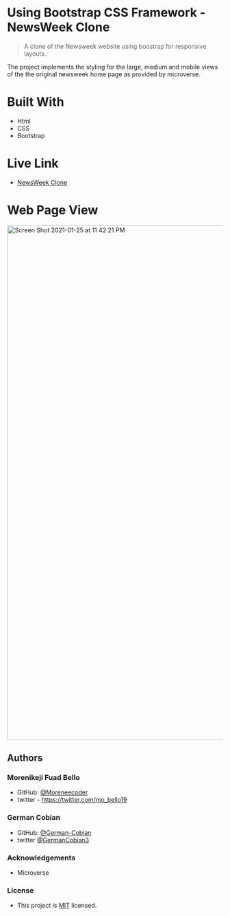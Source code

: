 # Using Bootstrap CSS Framework - NewsWeek Clone

> A clone of the Newsweek website using boostrap for responsive layouts.

The project implements the styling for the large, medium and mobile views of the the original newsweek home page as provided by microverse.

# Built With
* Html
* CSS
* Bootstrap

# Live Link

* [NewsWeek Clone](https://german-cobian.github.io/Newsweek-Page-Clone/)

# Web Page View

<img width="1198" alt="Screen Shot 2021-01-25 at 11 42 21 PM" src="https://user-images.githubusercontent.com/38987207/105775438-17c52b80-5f67-11eb-9ff3-02685bc494d2.png">

## Authors

### Morenikeji Fuad Bello
* GitHub: [@Moreneecoder](https://github.com/Moreneecoder)
* twitter - https://twitter.com/mo_bello19

### German Cobian
* GitHub: [@German-Cobian](https://github.com/German-Cobian)
* twitter [@GermanCobian3](https://twitter.com/GermanCobian3)

### Acknowledgements
* Microverse

### License
* This project is [MIT](https://opensource.org/licenses/MIT) licensed.
